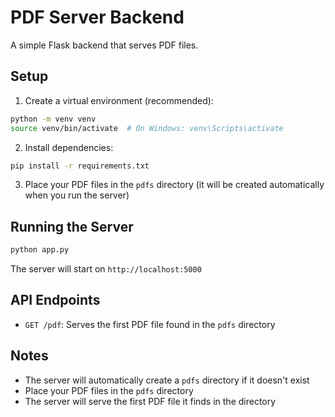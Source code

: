 # PDF Server Backend

A simple Flask backend that serves PDF files.

## Setup

1. Create a virtual environment (recommended):

```bash
python -m venv venv
source venv/bin/activate  # On Windows: venv\Scripts\activate
```

2. Install dependencies:

```bash
pip install -r requirements.txt
```

3. Place your PDF files in the `pdfs` directory (it will be created automatically when you run the server)

## Running the Server

```bash
python app.py
```

The server will start on `http://localhost:5000`

## API Endpoints

- `GET /pdf`: Serves the first PDF file found in the `pdfs` directory

## Notes

- The server will automatically create a `pdfs` directory if it doesn't exist
- Place your PDF files in the `pdfs` directory
- The server will serve the first PDF file it finds in the directory
